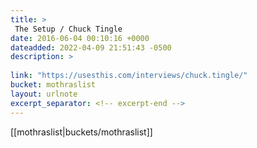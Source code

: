 ```yaml
---
title: > 
 The Setup / Chuck Tingle
date: 2016-06-04 00:10:16 +0000
dateadded: 2022-04-09 21:51:43 -0500
description: > 
 
link: "https://usesthis.com/interviews/chuck.tingle/"
bucket: mothraslist
layout: urlnote
excerpt_separator: <!-- excerpt-end -->
--- 
```

 <!-- excerpt-end -->[[mothraslist|buckets/mothraslist]]
